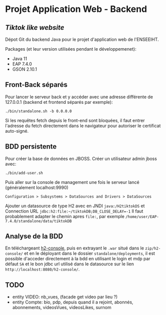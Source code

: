 # Projet Application Web - Backend
## _Tiktok like website_

Dépot Git du backend Java pour le projet d'application web de l'ENSEEIHT.

Packages (et leur version utilisées pendant le développemenet):
- Java 11
- EAP 7.4.0
- GSON 2.10.1


## Front-Back séparés
Pour lancer le serveur back et y accéder avec une adresse différente de 127.0.0.1 (backend et frontend séparés par exemple):
```console
./bin/standalone.sh -b 0.0.0.0
```
Si les requêtes fetch depuis le front-end sont bloquées, il faut entrer l'adresse du fetch directement dans le navigateur pour autoriser le certificat auto-signé.

## BDD persistente
Pour créer la base de données en JBOSS.
Créer un utilisateur admin jboss avec:
```console
./bin/add-user.sh
```
Puis aller sur la console de management une fois le serveur lancé (généralement localhost:9990)
```console
Configuration > Subsystems > DataSources and Drivers > DataSources
```
Ajouter un datasource de type H2 avec en JNDI `java:/H2tiktokDS` et Connection URL `jdbc:h2:file:~/tiktokDB;DB_CLOSE_DELAY=-1`
Il faut probablement adapter le chemin apres `file:`, par exemple `/home/user/EAP-7.4.0/standalone/data/tiktokDB`

## Analyse de la BDD
En téléchargeant [h2-console](https://developers.redhat.com/quickstarts/eap-archive/h2-console), puis en extrayant le `.war` situé dans le `zip/h2-console/` et en le déployant dans le dossier `standalone/deployments`, il est possible d'acceder directement à la bdd en utilisant le login et mdp par défaut `SA` et le bon jdbc url utilisé dans le datasource sur le lien `http://localhost:8080/h2-console/`.

## TODO
- entity VIDEO: nb_vues, (facade get video par lieu ?)
- entity Compte: bio, pdp, depuis quand il a rejoint, abonnés, abonnements, videosVues, videosLikes, surnom
